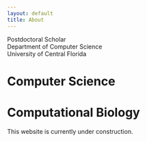 ```yaml
---
layout: default
title: About
---
```


Postdoctoral Scholar  
Department of Computer Science  
University of Central Florida

# Computer Science 

# Computational Biology

This website is currently under construction. 
